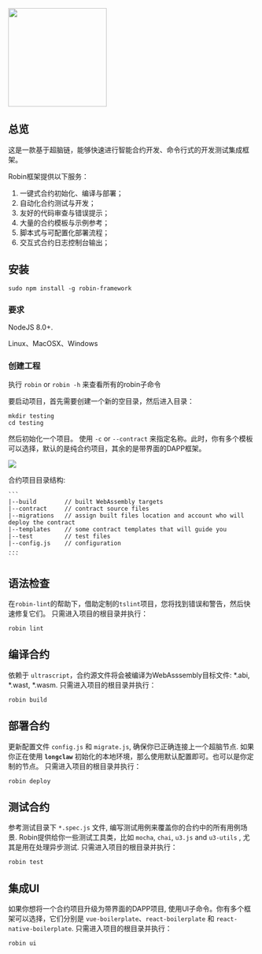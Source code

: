 <img src="https://user-images.githubusercontent.com/1866848/53067086-a0322a80-350d-11e9-8bd9-ca1ecf12b090.png" width="200" hegiht="300" align=center />


## 总览

这是一款基于超脑链，能够快速进行智能合约开发、命令行式的开发测试集成框架。

Robin框架提供以下服务：
1.	一键式合约初始化、编译与部署；
2.	自动化合约测试与开发；
3.	友好的代码审查与错误提示；
4.	大量的合约模板与示例参考；
5.	脚本式与可配置化部署流程；
6.	交互式合约日志控制台输出；


## 安装

```
sudo npm install -g robin-framework
```

### 要求

NodeJS 8.0+.

Linux、MacOSX、Windows

### 创建工程

执行 `robin` or `robin -h` 来查看所有的robin子命令

要启动项目，首先需要创建一个新的空目录，然后进入目录：

```
mkdir testing
cd testing
```
然后初始化一个项目。 使用 `-c` or `--contract` 来指定名称。此时，你有多个模板可以选择，默认的是纯合约项目，其余的是带界面的DAPP框架。

<img src="https://user-images.githubusercontent.com/1866848/53067481-492d5500-350f-11e9-8ffc-5276715e4192.png"/>


合约项目目录结构:

    ```
    |--build        // built WebAssembly targets
    |--contract     // contract source files
    |--migrations   // assign built files location and account who will deploy the contract
    |--templates    // some contract templates that will guide you
    |--test         // test files 
    |--config.js    // configuration
    ...
    ```

## 语法检查

在`robin-lint`的帮助下，借助定制的`tslint`项目，您将找到错误和警告，然后快速修复它们。
只需进入项目的根目录并执行：

```
robin lint
```

## 编译合约

依赖于 `ultrascript`，合约源文件将会被编译为WebAsssembly目标文件: *.abi, *.wast, *.wasm.
只需进入项目的根目录并执行：

```
robin build
```

## 部署合约

更新配置文件 `config.js` 和 `migrate.js`, 确保你已正确连接上一个超脑节点. 如果你正在使用 **`longclaw`** 初始化的本地环境，那么使用默认配置即可。也可以是你定制的节点。
只需进入项目的根目录并执行：
 
```
robin deploy
```

## 测试合约

参考测试目录下 `*.spec.js` 文件, 编写测试用例来覆盖你的合约中的所有用例场景. Robin提供给你一些测试工具类，比如 `mocha`, `chai`, `u3.js` and `u3-utils` , 尤其是用在处理异步测试.
只需进入项目的根目录并执行：

```
robin test
```

## 集成UI

如果你想将一个合约项目升级为带界面的DAPP项目, 使用UI子命令。你有多个框架可以选择，它们分别是 `vue-boilerplate`、`react-boilerplate` 和 `react-native-boilerplate`.
只需进入项目的根目录并执行： 

```
robin ui
```


